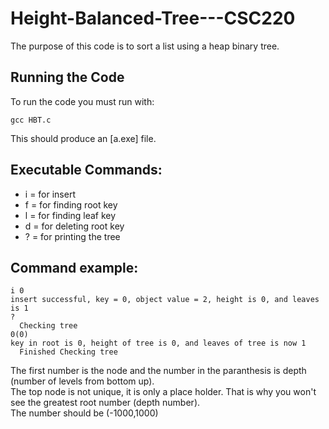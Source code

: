 # Height-Balanced-Tree---CSC220

The purpose of this code is to sort a list using a heap binary tree.

## Running the Code

To run the code you must run with:
```
gcc HBT.c
```
This should produce an [a.exe] file.

## Executable Commands:

* i = for insert
* f = for finding root key
* l = for finding leaf key
* d = for deleting root key
* ? = for printing the tree

## Command example:

```
i 0
insert successful, key = 0, object value = 2, height is 0, and leaves is 1
?
  Checking tree
0(0)
key in root is 0, height of tree is 0, and leaves of tree is now 1
  Finished Checking tree
```
The first number is the node and the number in the paranthesis is depth (number of levels from bottom up).  
The top node is not unique, it is only a place holder. That is why you won't see the greatest root number (depth number).  
The number should be (-1000,1000)
